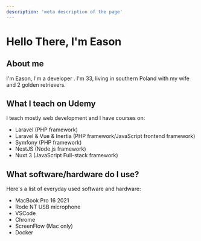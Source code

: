 ```yaml
---
description: 'meta description of the page'
--- 
```

# Hello There, I'm Eason

## About me

I'm Eason, I'm a developer . I'm 33, living in southern Poland with my wife and 2  golden retrievers.

## What I teach on Udemy

I teach mostly web development and I have courses on:

- Laravel (PHP framework)
- Laravel & Vue & Inertia (PHP framework/JavaScript frontend framework)
- Symfony (PHP framework)
- NestJS (Node.js framework)
- Nuxt 3 (JavaScript Full-stack framework)

## What software/hardware do I use?

Here's a list of everyday used software and hardware:

- MacBook Pro 16 2021
- Rode NT USB microphone
- VSCode
- Chrome
- ScreenFlow (Mac only)
- Docker
